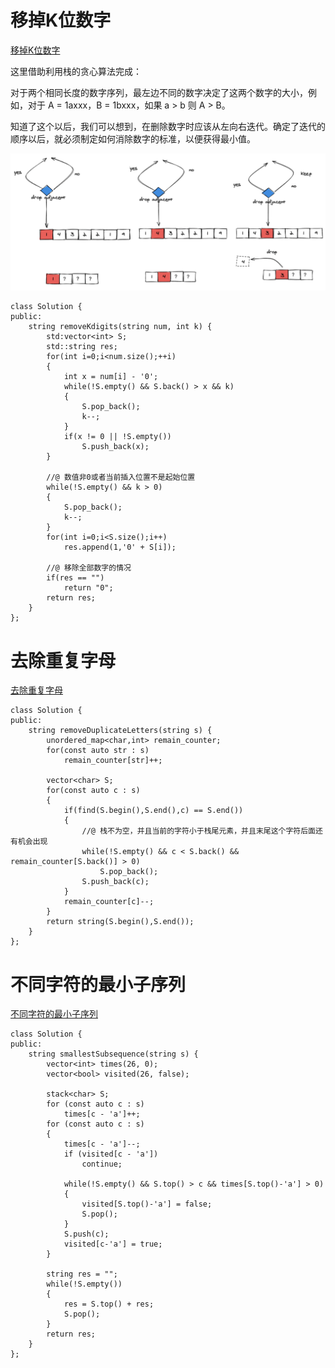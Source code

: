 # 移掉K位数字

[移掉K位数字](https://leetcode-cn.com/problems/remove-k-digits/)

这里借助利用栈的贪心算法完成：

对于两个相同长度的数字序列，最左边不同的数字决定了这两个数字的大小，例如，对于 A = 1axxx，B = 1bxxx，如果 a > b 则 A > B。

知道了这个以后，我们可以想到，在删除数字时应该从左向右迭代。确定了迭代的顺序以后，就必须制定如何消除数字的标准，以便获得最小值。

![](../../img/drop_adjacent.png)

```
class Solution {
public:
    string removeKdigits(string num, int k) {
        std:vector<int> S;
        std::string res;
        for(int i=0;i<num.size();++i)
        {
            int x = num[i] - '0';
            while(!S.empty() && S.back() > x && k)
            {
                S.pop_back();
                k--;
            }
            if(x != 0 || !S.empty())
            	S.push_back(x);  
        }
		
        //@ 数值非0或者当前插入位置不是起始位置
		while(!S.empty() && k > 0)
		{
			S.pop_back();
			k--;
		}
		for(int i=0;i<S.size();i++)
			res.append(1,'0' + S[i]);      

        //@ 移除全部数字的情况
        if(res == "")
            return "0";
        return res;
    }
};
```

# 去除重复字母

[去除重复字母](https://leetcode-cn.com/problems/remove-duplicate-letters/)

```
class Solution {
public:
    string removeDuplicateLetters(string s) {
		unordered_map<char,int> remain_counter;
		for(const auto str : s)
			remain_counter[str]++;
		
		vector<char> S;
		for(const auto c : s)
		{
			if(find(S.begin(),S.end(),c) == S.end())
			{
				//@ 栈不为空，并且当前的字符小于栈尾元素，并且末尾这个字符后面还有机会出现
				while(!S.empty() && c < S.back() && remain_counter[S.back()] > 0)				
					S.pop_back();	
				S.push_back(c);
			}			
			remain_counter[c]--;
		}		
		return string(S.begin(),S.end());
    }
};
```

# 不同字符的最小子序列

[不同字符的最小子序列](https://leetcode-cn.com/problems/smallest-subsequence-of-distinct-characters/)

```
class Solution {
public:
    string smallestSubsequence(string s) {
        vector<int> times(26, 0);
        vector<bool> visited(26, false);

        stack<char> S;
        for (const auto c : s)
            times[c - 'a']++;
        for (const auto c : s)
        {
            times[c - 'a']--;
            if (visited[c - 'a'])
                continue;		
                
            while(!S.empty() && S.top() > c && times[S.top()-'a'] > 0)
            {
                visited[S.top()-'a'] = false;
                S.pop();
            }                
            S.push(c);   
            visited[c-'a'] = true;         
        }

        string res = "";
        while(!S.empty())
        { 
            res = S.top() + res;
            S.pop();
        }
        return res;
    }
};
```











